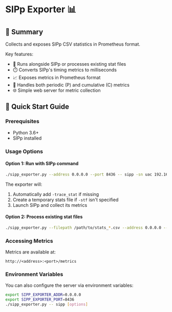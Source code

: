 # SIPp Exporter 📊

## 📝 Summary

Collects and exposes SIPp CSV statistics in Prometheus format.

Key features:
- 🚀 Runs alongside SIPp or processes existing stat files
- ⏱️ Converts SIPp's timing metrics to milliseconds
- 📈 Exposes metrics in Prometheus format
- 🔄 Handles both periodic (P) and cumulative (C) metrics
- 🌐 Simple web server for metric collection

## 🚀 Quick Start Guide

### Prerequisites
- Python 3.6+
- SIPp installed

### Usage Options

#### Option 1: Run with SIPp command
```bash
./sipp_exporter.py --address 0.0.0.0 --port 8436 -- sipp -sn uac 192.168.1.100:5060
```

The exporter will:
1. Automatically add `-trace_stat` if missing
2. Create a temporary stats file if `-stf` isn't specified
3. Launch SIPp and collect its metrics

#### Option 2: Process existing stat files
```bash
./sipp_exporter.py --filepath /path/to/stats_*.csv --address 0.0.0.0 --port 8436
```

### Accessing Metrics
Metrics are available at:
```
http://<address>:<port>/metrics
```

### Environment Variables
You can also configure the server via environment variables:
```bash
export SIPP_EXPORTER_ADDR=0.0.0.0
export SIPP_EXPORTER_PORT=8436
./sipp_exporter.py -- sipp [options]
```
